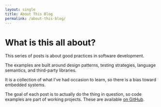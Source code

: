 ```yaml
---
layout: single
title: About This Blog
permalink: /about-this-blog/
---
```


# What is this all about?

This series of posts is about good practices in software development.

The examples are built around design patterns, testing strategies, language
semantics, and third-party libraries.

It is a collection of what I've had occasion to learn, so there is a bias toward
embedded systems.

The goal of each post is to actually do the thing in question, so
code examples are part of working projects. These are available
[on GitHub](https://kevinwmatthews.github.io/).
